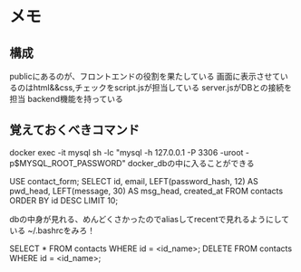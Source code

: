 # メモ
## 構成
publicにあるのが、フロントエンドの役割を果たしている
画面に表示させているのはhtml&&css,チェックをscript.jsが担当している
server.jsがDBとの接続を担当 backend機能を持っている

## 覚えておくべきコマンド
docker exec -it mysql sh -lc "mysql -h 127.0.0.1 -P 3306 -uroot -p$MYSQL_ROOT_PASSWORD"
docker_dbの中に入ることができる

USE contact_form;
SELECT id, email, LEFT(password_hash, 12) AS pwd_head, LEFT(message, 30) AS msg_head, created_at
FROM contacts
ORDER BY id DESC
LIMIT 10;

dbの中身が見れる、めんどくさかったのでaliasしてrecentで見れるようにしている
~/.bashrcをみろ！

SELECT * FROM contacts WHERE id = <id_name>;
DELETE FROM contacts WHERE id = <id_name>;